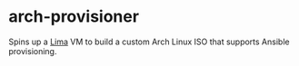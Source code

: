 # arch-provisioner
Spins up a [Lima](https://github.com/lima-vm/lima/) VM to build a custom Arch Linux ISO that supports Ansible provisioning.
